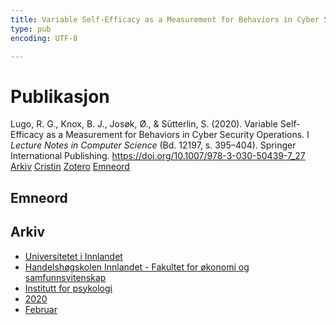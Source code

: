 ```yaml
---
title: Variable Self-Efficacy as a Measurement for Behaviors in Cyber Security Operations
type: pub
encoding: UTF-8

---
```

<h1>Publikasjon</h1>
<article id="csl-bib-container-HIMHTYDA" class="csl-bib-container">
  <div class="csl-bib-body"> <div class="csl-entry">Lugo, R. G., Knox, B. J., Josøk, Ø., &#38; Sütterlin, S. (2020). Variable Self-Efficacy as a Measurement for Behaviors in Cyber Security Operations. I <i>Lecture Notes in Computer Science</i> (Bd. 12197, s. 395–404). Springer International Publishing. <a href="https://doi.org/10.1007/978-3-030-50439-7_27">https://doi.org/10.1007/978-3-030-50439-7_27</a></div> </div>
  <div class="csl-bib-buttons">
    <a href="#taxonomy-article-HIMHTYDA" alt="archive" class="csl-bib-button">Arkiv</a>
    <a href="https://app.cristin.no/results/show.jsf?id=1797061" alt="Cristin" class="csl-bib-button">Cristin</a>
    <a href="http://zotero.org/groups/5881554/items/HIMHTYDA" alt="Zotero" class="csl-bib-button">Zotero</a>
    <a href="#keywords-article-HIMHTYDA" alt="keywords" class="csl-bib-button">Emneord</a>
  </div>
  <div id="csl-bib-meta-container-HIMHTYDA"></div>
</article>
<div id="csl-bib-meta-HIMHTYDA" class="csl-bib-meta">
  <article id="keywords-article-HIMHTYDA" class="keywords-article">
    <h1>Emneord</h1>
    
  </article>
  <article id="taxonomy-article-HIMHTYDA" class="taxonomy-article">
    <h1>Arkiv</h1>
    <ul>
      <li><a href="{{< params subfolder >}}nn/archive/?key=3DCRN523">Universitetet i Innlandet</a></li>
      <li><a href="{{< params subfolder >}}nn/archive/?key=DU8Q9LN9">Handelshøgskolen Innlandet - Fakultet for økonomi og samfunnsvitenskap</a></li>
      <li><a href="{{< params subfolder >}}nn/archive/?key=KTD9NXA8">Institutt for psykologi</a></li>
      <li><a href="{{< params subfolder >}}nn/archive/?key=IN9AQYFK">2020</a></li>
      <li><a href="{{< params subfolder >}}nn/archive/?key=F3G3UNWI">Februar</a></li>
    </ul>
  </article>
</div>
